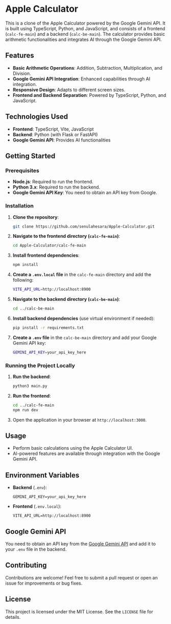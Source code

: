 # Apple Calculator

This is a clone of the Apple Calculator powered by the Google Gemini API. It is built using TypeScript, Python, and JavaScript, and consists of a frontend (`calc-fe-main`) and a backend (`calc-be-main`). The calculator provides basic arithmetic functionalities and integrates AI through the Google Gemini API.

## Features

- **Basic Arithmetic Operations**: Addition, Subtraction, Multiplication, and Division.
- **Google Gemini API Integration**: Enhanced capabilities through AI integration.
- **Responsive Design**: Adapts to different screen sizes.
- **Frontend and Backend Separation**: Powered by TypeScript, Python, and JavaScript.

## Technologies Used

- **Frontend**: TypeScript, Vite, JavaScript
- **Backend**: Python (with Flask or FastAPI)
- **Google Gemini API**: Provides AI functionalities

## Getting Started

### Prerequisites

- **Node.js**: Required to run the frontend.
- **Python 3.x**: Required to run the backend.
- **Google Gemini API Key**: You need to obtain an API key from Google.

### Installation

1. **Clone the repository**:
    ```bash
    git clone https://github.com/senulahesara/Apple-Calculator.git
    ```

2. **Navigate to the frontend directory (`calc-fe-main`)**:
    ```bash
    cd Apple-Calculator/calc-fe-main
    ```

3. **Install frontend dependencies**:
    ```bash
    npm install
    ```

4. **Create a `.env.local` file** in the `calc-fe-main` directory and add the following:
    ```bash
    VITE_API_URL=http://localhost:8900
    ```

5. **Navigate to the backend directory (`calc-be-main`)**:
    ```bash
    cd ../calc-be-main
    ```

6. **Install backend dependencies** (use virtual environment if needed):
    ```bash
    pip install -r requirements.txt
    ```

7. **Create a `.env` file** in the `calc-be-main` directory and add your Google Gemini API key:
    ```bash
    GEMINI_API_KEY=your_api_key_here
    ```

### Running the Project Locally

1. **Run the backend**:
    ```bash
    python3 main.py
    ```

2. **Run the frontend**:
    ```bash
    cd ../calc-fe-main
    npm run dev
    ```

3. Open the application in your browser at `http://localhost:3000`.

## Usage

- Perform basic calculations using the Apple Calculator UI.
- AI-powered features are available through integration with the Google Gemini API.

## Environment Variables

- **Backend** (`.env`):
    ```
    GEMINI_API_KEY=your_api_key_here
    ```

- **Frontend** (`.env.local`):
    ```
    VITE_API_URL=http://localhost:8900
    ```

## Google Gemini API

You need to obtain an API key from the [Google Gemini API](https://cloud.google.com/gemini) and add it to your `.env` file in the backend.

## Contributing

Contributions are welcome! Feel free to submit a pull request or open an issue for improvements or bug fixes.

## License

This project is licensed under the MIT License. See the `LICENSE` file for details.
